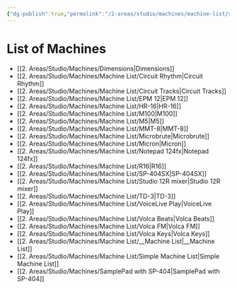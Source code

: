 ```yaml
---
{"dg-publish":true,"permalink":"/2-areas/studio/machines/machine-list/simple-machine-list/","dgHomeLink":true,"dgPassFrontmatter":false}
---
```



# List of Machines
- [[2. Areas/Studio/Machines/Dimensions|Dimensions]]
- [[2. Areas/Studio/Machines/Machine List/Circuit Rhythm|Circuit Rhythm]]
- [[2. Areas/Studio/Machines/Machine List/Circuit Tracks|Circuit Tracks]]
- [[2. Areas/Studio/Machines/Machine List/EPM 12|EPM 12]]
- [[2. Areas/Studio/Machines/Machine List/HR-16|HR-16]]
- [[2. Areas/Studio/Machines/Machine List/M100|M100]]
- [[2. Areas/Studio/Machines/Machine List/M5|M5]]
- [[2. Areas/Studio/Machines/Machine List/MMT-8|MMT-8]]
- [[2. Areas/Studio/Machines/Machine List/Microbrute|Microbrute]]
- [[2. Areas/Studio/Machines/Machine List/Micron|Micron]]
- [[2. Areas/Studio/Machines/Machine List/Notepad 124fx|Notepad 124fx]]
- [[2. Areas/Studio/Machines/Machine List/R16|R16]]
- [[2. Areas/Studio/Machines/Machine List/SP-404SX|SP-404SX]]
- [[2. Areas/Studio/Machines/Machine List/Studio 12R mixer|Studio 12R mixer]]
- [[2. Areas/Studio/Machines/Machine List/TD-3|TD-3]]
- [[2. Areas/Studio/Machines/Machine List/VoiceLive Play|VoiceLive Play]]
- [[2. Areas/Studio/Machines/Machine List/Volca Beats|Volca Beats]]
- [[2. Areas/Studio/Machines/Machine List/Volca FM|Volca FM]]
- [[2. Areas/Studio/Machines/Machine List/Volca Keys|Volca Keys]]
- [[2. Areas/Studio/Machines/Machine List/__Machine List|__Machine List]]
- [[2. Areas/Studio/Machines/Machine List/Simple Machine List|Simple Machine List]]
- [[2. Areas/Studio/Machines/SamplePad with SP-404|SamplePad with SP-404]]

